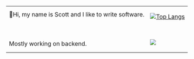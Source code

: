 <table>
<tr>
<!-- <th>  </th>
<th>  </th> -->
</tr>
<tr>
<td>
👋Hi, my name is Scott and I like to write software.
<br><br><br><br>
Mostly working on backend.
</td>
<td>
  
  [![Top Langs](https://github-readme-stats.vercel.app/api/top-langs/?username=osteensco&theme=tokyonight&hide=jupyter+notebook&layout=pie)](https://github.com/anuraghazra/github-readme-stats)
  
<br>


![](https://komarev.com/ghpvc/?username=osteensco&color=blueviolet&abbreviated=true&style=plastic)
</td>

</tr>
</table>

